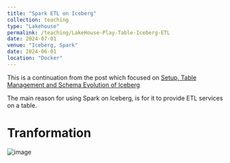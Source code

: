 ```yaml
---
title: "Spark ETL on Iceberg"
collection: teaching
type: "Lakehouse"
permalink: /teaching/LakeHouse-Play-Table-Iceberg-ETL
date: 2024-07-01
venue: "Iceberg, Spark"
date: 2024-06-01
location: "Docker"
---
```


This is a continuation from the post which focused on [Setup, Table Management and Schema Evolution of Iceberg](https://nuneskris.github.io/teaching/LakeHouse-Play-Table-Iceberg)

The main reason for using Spark on Iceberg, is for it to provide ETL services on a table.

# Tranformation


![image](https://github.com/user-attachments/assets/7c097bac-ee8a-4cef-9daa-228ba9d4f690)


